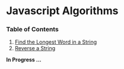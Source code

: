 # Javascript Algorithms

### Table of Contents
1. [Find the Longest Word in a String](https://github.com/evenhold/javascript-algorithms/blob/master/algorithms-js-basic/001-find-the-word.js)
1. [Reverse a String](#)


**In Progress ...**

